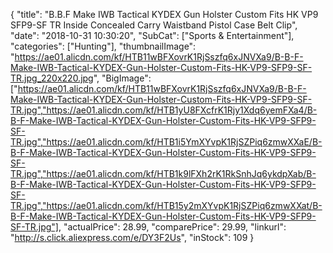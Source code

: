 {
	"title": "B.B.F Make IWB Tactical KYDEX Gun Holster Custom Fits  HK VP9 SFP9-SF TR Inside Concealed Carry Waistband Pistol Case Belt Clip",
	"date": "2018-10-31 10:30:20",
	"SubCat": ["Sports & Entertainment"],
	"categories": ["Hunting"],
	"thumbnailImage": "https://ae01.alicdn.com/kf/HTB11wBFXovrK1RjSszfq6xJNVXa9/B-B-F-Make-IWB-Tactical-KYDEX-Gun-Holster-Custom-Fits-HK-VP9-SFP9-SF-TR.jpg_220x220.jpg",
	"BigImage": ["https://ae01.alicdn.com/kf/HTB11wBFXovrK1RjSszfq6xJNVXa9/B-B-F-Make-IWB-Tactical-KYDEX-Gun-Holster-Custom-Fits-HK-VP9-SFP9-SF-TR.jpg","https://ae01.alicdn.com/kf/HTB1yU8FXcfrK1Rjy1Xdq6yemFXa4/B-B-F-Make-IWB-Tactical-KYDEX-Gun-Holster-Custom-Fits-HK-VP9-SFP9-SF-TR.jpg","https://ae01.alicdn.com/kf/HTB1i5YmXYvpK1RjSZPiq6zmwXXaE/B-B-F-Make-IWB-Tactical-KYDEX-Gun-Holster-Custom-Fits-HK-VP9-SFP9-SF-TR.jpg","https://ae01.alicdn.com/kf/HTB1k9lFXh2rK1RkSnhJq6ykdpXab/B-B-F-Make-IWB-Tactical-KYDEX-Gun-Holster-Custom-Fits-HK-VP9-SFP9-SF-TR.jpg","https://ae01.alicdn.com/kf/HTB15y2mXYvpK1RjSZPiq6zmwXXat/B-B-F-Make-IWB-Tactical-KYDEX-Gun-Holster-Custom-Fits-HK-VP9-SFP9-SF-TR.jpg"],
	"actualPrice": 28.99,
	"comparePrice": 29.99,
	"linkurl": "http://s.click.aliexpress.com/e/DY3F2Us",
	"inStock": 109
}
